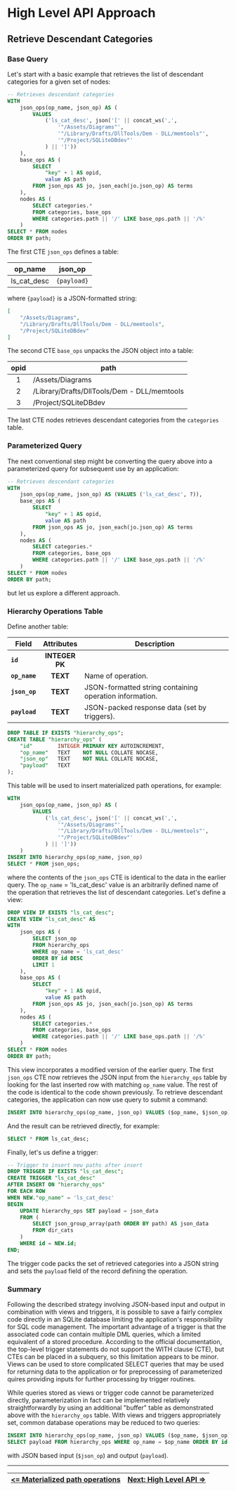# High Level API Approach

## Retrieve Descendant Categories

### Base Query

Let's start with a basic example that retrieves the list of descendant categories for a given set of nodes:

```sql
-- Retrieves descendant categories
WITH
    json_ops(op_name, json_op) AS (
        VALUES
            ('ls_cat_desc', json('[' || concat_ws(',',
                '"/Assets/Diagrams"',
                '"/Library/Drafts/DllTools/Dem - DLL/memtools"',
                '"/Project/SQLiteDBdev"'
            ) || ']'))
    ),
    base_ops AS (
        SELECT
            "key" + 1 AS opid,
            value AS path
        FROM json_ops AS jo, json_each(jo.json_op) AS terms
    ),
    nodes AS (
        SELECT categories.*
        FROM categories, base_ops
        WHERE categories.path || '/' LIKE base_ops.path || '/%'
    )
SELECT * FROM nodes
ORDER BY path;
```

The first CTE `json_ops` defines a table:

| op_name     | json_op     |
| ----------- | ----------- |
| ls_cat_desc | `{payload}` |

where `{payload}` is a JSON-formatted string:

```json
[
    "/Assets/Diagrams",
    "/Library/Drafts/DllTools/Dem - DLL/memtools",
    "/Project/SQLiteDBdev"
]
```

The second CTE `base_ops` unpacks the JSON object into a table:

| <center>opid</center> | <center>path</center>                       |
| :-------------------: | ------------------------------------------- |
|           1           | /Assets/Diagrams                            |
|           2           | /Library/Drafts/DllTools/Dem - DLL/memtools |
|           3           | /Project/SQLiteDBdev                        |

The last CTE nodes retrieves descendant categories from the `categories` table.

### Parameterized Query

The next conventional step might be converting the query above into a parameterized query for subsequent use by an application:

```sql
-- Retrieves descendant categories
WITH
    json_ops(op_name, json_op) AS (VALUES ('ls_cat_desc', ?)),
    base_ops AS (
        SELECT
            "key" + 1 AS opid,
            value AS path
        FROM json_ops AS jo, json_each(jo.json_op) AS terms
    ),
    nodes AS (
        SELECT categories.*
        FROM categories, base_ops
        WHERE categories.path || '/' LIKE base_ops.path || '/%'
    )
SELECT * FROM nodes
ORDER BY path;
```

but let us explore a different approach.

### Hierarchy Operations Table

Define another table:

| <center>Field</center> | <center>Attributes</center> | <center>Description</center>                            |
| ---------------------- | :-------------------------: | ------------------------------------------------------- |
| **`id`**               |    **INTEGER**<br>**PK**    |                                                         |
| **`op_name`**          |          **TEXT**           | Name of operation.                                      |
| **`json_op`**          |          **TEXT**           | JSON-formatted string containing operation information. |
| **`payload`**          |          **TEXT**           | JSON-packed response data (set by triggers).            |

```sql
DROP TABLE IF EXISTS "hierarchy_ops";
CREATE TABLE "hierarchy_ops" (
    "id"        INTEGER PRIMARY KEY AUTOINCREMENT,
    "op_name"   TEXT    NOT NULL COLLATE NOCASE,
    "json_op"   TEXT    NOT NULL COLLATE NOCASE,
    "payload"   TEXT
);
```

This table will be used to insert materialized path operations, for example:

```sql
WITH
    json_ops(op_name, json_op) AS (
        VALUES
            ('ls_cat_desc', json('[' || concat_ws(',',
                '"/Assets/Diagrams"',
                '"/Library/Drafts/DllTools/Dem - DLL/memtools"',
                '"/Project/SQLiteDBdev"'
            ) || ']'))
    )
INSERT INTO hierarchy_ops(op_name, json_op)
SELECT * FROM json_ops;
```

where the contents of the `json_ops` CTE is identical to the data in the earlier query. The `op_name` = 'ls_cat_desc' value is an arbitrarily defined name of the operation that retrieves the list of descendant categories. Let's define a view:

```sql
DROP VIEW IF EXISTS "ls_cat_desc";
CREATE VIEW "ls_cat_desc" AS
WITH
    json_ops AS (
		SELECT json_op
		FROM hierarchy_ops
		WHERE op_name = 'ls_cat_desc'
		ORDER BY id DESC
		LIMIT 1
    ),
    base_ops AS (
        SELECT
            "key" + 1 AS opid,
            value AS path
        FROM json_ops AS jo, json_each(jo.json_op) AS terms
    ),
    nodes AS (
        SELECT categories.*
        FROM categories, base_ops
        WHERE categories.path || '/' LIKE base_ops.path || '/%'
    )
SELECT * FROM nodes
ORDER BY path;
```

This view incorporates a modified version of the earlier query. The first `json_ops` CTE now retrieves the JSON input from the `hierarchy_ops` table by looking for the last inserted row with matching `op_name` value. The rest of the code is identical to the code shown previously. To retrieve  descendant categories, the application can now use query to submit a command:

```sql
INSERT INTO hierarchy_ops(op_name, json_op) VALUES ($op_name, $json_op);
```

And the result can be retrieved directly, for example:

```sql
SELECT * FROM ls_cat_desc;
```

Finally, let's us define a trigger:

```sql
-- Trigger to insert new paths after insert
DROP TRIGGER IF EXISTS "ls_cat_desc";
CREATE TRIGGER "ls_cat_desc"
AFTER INSERT ON "hierarchy_ops"
FOR EACH ROW
WHEN NEW."op_name" = 'ls_cat_desc'
BEGIN
    UPDATE hierarchy_ops SET payload = json_data
    FROM (
        SELECT json_group_array(path ORDER BY path) AS json_data
        FROM dir_cats
    )
	WHERE id = NEW.id;
END;
```

The trigger code packs the set of retrieved categories into a JSON string and sets the `payload` field of the record defining the operation. 

### Summary

Following the described strategy involving JSON-based input and output in combination with views and triggers, it is possible to save a fairly complex code directly in an SQLite database limiting the application's responsibility for SQL code management. The important advantage of a trigger is that the associated code can contain multiple DML queries, which a limited equivalent of a stored procedure. According to the official documentation, the top-level trigger statements do not support the WITH clause (CTE), but CTEs can be placed in a subquery, so this limitation appears to be minor. Views can be used to store complicated SELECT queries that may be used for returning data to the application or for preprocessing of parameterized quires providing inputs for further processing by trigger routines.

While queries stored as views or trigger code cannot be parameterized directly, parameterization in fact can be implemented relatively straightforwardly by using an additional "buffer" table as demonstrated above with the `hierarchy_ops` table. With views and triggers appropriately set, common database operations may be reduced to two queries:

```sql
INSERT INTO hierarchy_ops(op_name, json_op) VALUES ($op_name, $json_op);
SELECT payload FROM hierarchy_ops WHERE op_name = $op_name ORDER BY id DESC LIMIT 1
```

with JSON based input (`$json_op`) and output (`payload`).

---

| [**<= Materialized path operations**][MPops] | [**Next: High Level API =>**][MPops] |
| -------------------------------------------- | ------------------------------------ |


<!-- References -->

[MPops]: https://github.com/pchemguy/SQLiteMP/blob/main/sqlitemp/docs/MPops.md